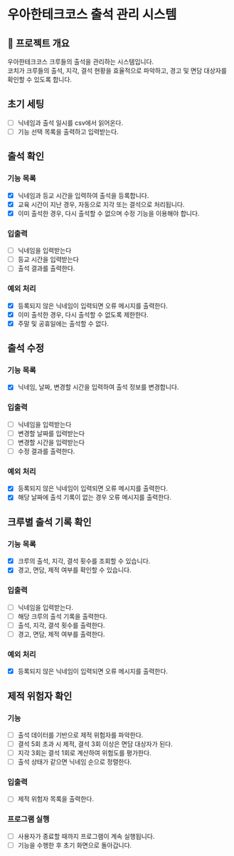 # 우아한테크코스 출석 관리 시스템

## 📌 프로젝트 개요

우아한테크코스 크루들의 출석을 관리하는 시스템입니다.  
코치가 크루들의 출석, 지각, 결석 현황을 효율적으로 파악하고, 경고 및 면담 대상자를 확인할 수 있도록 합니다.

## 초기 세팅

- [ ] 닉네임과 출석 일시를 csv에서 읽어온다.
- [ ] 기능 선택 목록을 출력하고 입력받는다.

## 출석 확인

### 기능 목록

- [x] 닉네임과 등교 시간을 입력하여 출석을 등록합니다.
- [x] 교육 시간이 지난 경우, 자동으로 지각 또는 결석으로 처리됩니다.
- [x] 이미 출석한 경우, 다시 출석할 수 없으며 수정 기능을 이용해야 합니다.

### 입출력

- [ ] 닉네임을 입력받는다
- [ ] 등교 시간을 입력받는다
- [ ] 출석 결과를 출력한다.

### 예외 처리

- [x] 등록되지 않은 닉네임이 입력되면 오류 메시지를 출력한다.
- [x] 이미 출석한 경우, 다시 출석할 수 없도록 제한한다.
- [x] 주말 및 공휴일에는 출석할 수 없다.

## 출석 수정

### 기능 목록

- [x] 닉네임, 날짜, 변경할 시간을 입력하여 출석 정보를 변경합니다.

### 입출력

- [ ] 닉네임을 입력받는다
- [ ] 변경할 날짜를 입력받는다
- [ ] 변경할 시간을 입력받는다
- [ ] 수정 결과를 출력한다.

### 예외 처리

- [x] 등록되지 않은 닉네임이 입력되면 오류 메시지를 출력한다.
- [x] 해당 날짜에 출석 기록이 없는 경우 오류 메시지를 출력한다.

## 크루별 출석 기록 확인

### 기능 목록

- [x] 크루의 출석, 지각, 결석 횟수를 조회할 수 있습니다.
- [x] 경고, 면담, 제적 여부를 확인할 수 있습니다.

### 입출력

- [ ] 닉네임을 입력받는다.
- [ ] 해당 크루의 출석 기록을 출력한다.
- [ ] 출석, 지각, 결석 횟수를 출력한다.
- [ ] 경고, 면담, 제적 여부를 출력한다.

### 예외 처리

- [x] 등록되지 않은 닉네임이 입력되면 오류 메시지를 출력한다.

## 제적 위험자 확인

### 기능

- [ ] 출석 데이터를 기반으로 제적 위험자를 파악한다.
- [ ] 결석 5회 초과 시 제적, 결석 3회 이상은 면담 대상자가 된다.
- [ ] 지각 3회는 결석 1회로 계산하여 위험도를 평가한다.
- [ ] 출석 상태가 같으면 닉네임 순으로 정렬한다.

### 입출력

- [ ] 제적 위험자 목록을 출력한다.

### 프로그램 실행

- [ ] 사용자가 종료할 때까지 프로그램이 계속 실행됩니다.
- [ ] 기능을 수행한 후 초기 화면으로 돌아갑니다.
